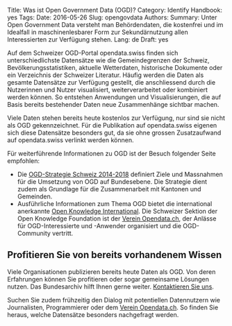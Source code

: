 Title: Was ist Open Government Data (OGD)?
Category: Identify
Handbook: yes
Tags:
Date: 2016-05-26
Slug: opengovdata
Authors:
Summary: Unter Open Government Data versteht man Behördendaten, die kostenfrei und im Idealfall in maschinenlesbarer Form zur Sekundärnutzung allen Interessierten zur Verfügung stehen.
Lang: de
Draft: yes


Auf dem Schweizer OGD-Portal opendata.swiss finden sich unterschiedlichste Datensätze wie die Gemeindegrenzen der Schweiz, Bevölkerungsstatistiken, aktuelle Wetterdaten, historische Dokumente oder ein Verzeichnis der Schweizer Literatur. Häufig werden die Daten als gesamte Datensätze zur Verfügung gestellt, die anschliessend durch die Nutzerinnen und Nutzer visualisiert, weiterverarbeitet oder kombiniert werden können. So entstehen Anwendungen und Visualisierungen, die auf Basis bereits bestehender Daten neue Zusammenhänge sichtbar machen.

Viele Daten stehen bereits heute kostenlos zur Verfügung, nur sind sie nicht als OGD gekennzeichnet. Für die Publikation auf opendata.swiss eigenen sich diese Datensätze besonders gut, da sie ohne grossen Zusatzaufwand auf opendata.swiss verlinkt werden können.

Für weiterführende Informationen zu OGD ist der Besuch folgender Seite empfohlen:

- Die [OGD-Strategie Schweiz 2014-2018](https://www.egovernment.ch/de/umsetzung/e-government-schweiz-2008-2015/open-government-data-schweiz/) definiert Ziele und Massnahmen für die Umsetzung von OGD auf Bundesebene. Die Strategie dient zudem als Grundlage für die Zusammenarbeit mit Kantonen und Gemeinden.
- Ausführliche Informationen zum Thema OGD bietet die international anerkannte [Open Knowledge International](http://okfn.org/). Die Schweizer Sektion der Open Knowledge Foundation ist der [Verein Opendata.ch](http://opendata.ch/), der Anlässe für OGD-Interessierte und -Anwender organisiert und die OGD-Community vertritt.

## Profitieren Sie von bereits vorhandenem Wissen

Viele Organisationen publizieren bereits heute Daten als OGD. Von deren Erfahrungen können Sie profitieren oder sogar gemeinsame Lösungen nutzen. Das Bundesarchiv hilft Ihnen gerne weiter. [Kontaktieren Sie uns](mailto:opendata@bar.admin.ch).

Suchen Sie zudem frühzeitig den Dialog mit potentiellen Datennutzern wie Journalisten, Programmierer oder dem [Verein Opendata.ch](http://opendata.ch/). So finden Sie heraus, welche Datensätze besonders nachgefragt werden.
